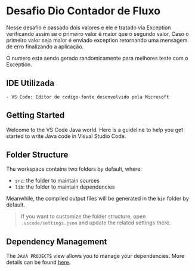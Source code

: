 # Desafio Dio Contador de Fluxo

Nesse desafio é passado dois valores e ele é tratado via Exception
verificando assim se o primeiro valor é maior que o segundo valor,
Caso o primeiro valor seja maior é enviado exception retornando uma mensagem de erro finalizando a aplicação.

O numero esta sendo gerado randomicamente para melhores teste com o Exception.

## IDE Utilizada

    - VS Code: Editor de codigo-fonte desenvolvido pela Microsoft


## Getting Started

Welcome to the VS Code Java world. Here is a guideline to help you get started to write Java code in Visual Studio Code.

## Folder Structure

The workspace contains two folders by default, where:

- `src`: the folder to maintain sources
- `lib`: the folder to maintain dependencies

Meanwhile, the compiled output files will be generated in the `bin` folder by default.

> If you want to customize the folder structure, open `.vscode/settings.json` and update the related settings there.

## Dependency Management

The `JAVA PROJECTS` view allows you to manage your dependencies. More details can be found [here](https://github.com/microsoft/vscode-java-dependency#manage-dependencies).
